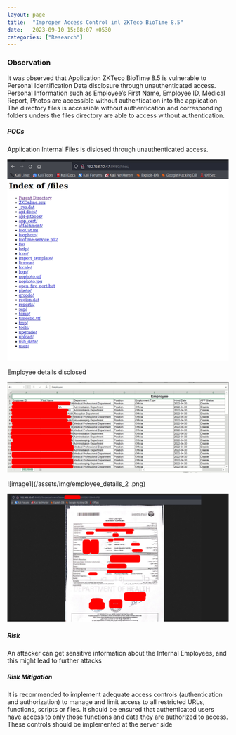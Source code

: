 ```yaml
---
layout: page
title:  "Improper Access Control inl ZKTeco BioTime 8.5"
date:   2023-09-10 15:08:07 +0530
categories: ["Research"]
---
```


### Observation

It was observed that Application ZKTeco BioTime 8.5 is vulnerable to Personal Identification Data disclosure through unauthenticated access. Personal Information such as Employee’s First Name, Employee ID, Medical Report, Photos are accessible without authentication into the application  
The directory files is accessible without authentication and corresponding folders unders the files directory are able to access without authentication.

##### POCs
Application Internal Files is dislosed through unauthenticated access.

![image1](/assets/img/directory_traversal_files.png)

Employee details disclosed

![image1](/assets/img/employee.png)

![image1](/assets/img/employee_details_2 .png)


![image1](/assets/img/medical-leave.png)


##### Risk

An attacker can get sensitive information about the Internal Employees, and this might lead to further attacks  

##### Risk Mitigation

It is recommended to implement adequate access controls (authentication and authorization) to manage and limit access to all restricted URLs, functions, scripts or files. It should be ensured that authenticated users have access to only those functions and data they are authorized to access. These controls should be implemented at the server side  

